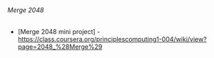 ###### Merge 2048
  * [Merge 2048 mini project] - https://class.coursera.org/principlescomputing1-004/wiki/view?page=2048_%28Merge%29
